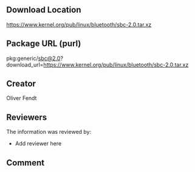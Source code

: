 ## Download Location

https://www.kernel.org/pub/linux/bluetooth/sbc-2.0.tar.xz

## Package URL (purl)

pkg:generic/sbc@2.0?download_url=https://www.kernel.org/pub/linux/bluetooth/sbc-2.0.tar.xz

## Creator

Oliver Fendt

## Reviewers

The information was reviewed by:

* Add reviewer here

## Comment


